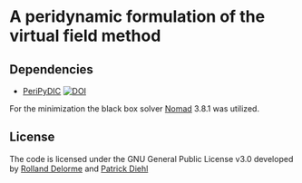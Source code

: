 # A peridynamic formulation of the virtual field method


## Dependencies

* [PeriPyDIC](https://github.com/lm2-poly/PeriPyDIC) [![DOI](https://zenodo.org/badge/46075533.svg)](https://zenodo.org/badge/latestdoi/46075533)

For the minimization the black box solver [Nomad](https://www.gerad.ca/nomad/Project/Home.html) 3.8.1 was utilized.

## License

The code is licensed under the GNU General Public License v3.0 developed by [Rolland Delorme](https://orcid.org/0000-0001-7637-3936) and [Patrick Diehl](https://orcid.org/0000-0003-3922-8419)


